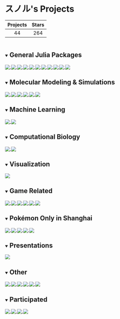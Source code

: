 # スノル's Projects

| Projects | Stars |
|:-:|:-:|
| 44 | 264 |

<details id="julia-general" open>
<summary><h2 style="display:inline-block">General Julia Packages</h2></summary>
  <a href="https://github.com/JuliaRandom/RandomNumbers.jl" target="_blank">
    <img align="center" src="https://github-readme-stats.vercel.app/api/pin/?username=JuliaRandom&repo=RandomNumbers.jl&theme=radical&show_owner=true" />
  </a>
  <a href="https://github.com/JuliaRandom/Random123.jl" target="_blank">
    <img align="center" src="https://github-readme-stats.vercel.app/api/pin/?username=JuliaRandom&repo=Random123.jl&theme=radical&show_owner=true" />
  </a>
  <a href="https://github.com/sunoru/AESNI.jl" target="_blank">
    <img align="center" src="https://github-readme-stats.vercel.app/api/pin/?username=sunoru&repo=AESNI.jl&theme=radical" />
  </a>
  <a href="https://github.com/sunoru/FormatPreservingEncryption.jl" target="_blank">
    <img align="center" src="https://github-readme-stats.vercel.app/api/pin/?username=sunoru&repo=FormatPreservingEncryption.jl&theme=radical" />
  </a>
  <a href="https://github.com/sunoru/Webviews.jl" target="_blank">
    <img align="center" src="https://github-readme-stats.vercel.app/api/pin/?username=sunoru&repo=Webviews.jl&theme=radical" />
  </a>
  <a href="https://github.com/sunoru/NodeCall.jl" target="_blank">
    <img align="center" src="https://github-readme-stats.vercel.app/api/pin/?username=sunoru&repo=NodeCall.jl&theme=radical" />
  </a>
  <a href="https://github.com/sunoru/Kirei.jl" target="_blank">
    <img align="center" src="https://github-readme-stats.vercel.app/api/pin/?username=sunoru&repo=Kirei.jl&theme=radical" />
  </a>
  <a href="https://github.com/sunoru/SimpleI18n.jl" target="_blank">
    <img align="center" src="https://github-readme-stats.vercel.app/api/pin/?username=sunoru&repo=SimpleI18n.jl&theme=radical" />
  </a>
  <a href="https://github.com/sunoru/VSL.jl" target="_blank">
    <img align="center" src="https://github-readme-stats.vercel.app/api/pin/?username=sunoru&repo=VSL.jl&theme=radical" />
  </a>
  <a href="https://github.com/sunoru/PkgMirrors.jl" target="_blank">
    <img align="center" src="https://github-readme-stats.vercel.app/api/pin/?username=sunoru&repo=PkgMirrors.jl&theme=radical" />
  </a>
  <a href="https://github.com/sunoru/LocalMemoize.jl" target="_blank">
    <img align="center" src="https://github-readme-stats.vercel.app/api/pin/?username=sunoru&repo=LocalMemoize.jl&theme=radical" />
  </a>
</details>

<details id="molecular-simulations" open>
<summary><h2 style="display:inline-block">Molecular Modeling & Simulations</h2></summary>
  <a href="https://github.com/sunoru/LennardJones.jl" target="_blank">
    <img align="center" src="https://github-readme-stats.vercel.app/api/pin/?username=sunoru&repo=LennardJones.jl&theme=radical" />
  </a>
  <a href="https://github.com/sunoru/MolecularDynamicsIntegrators.jl" target="_blank">
    <img align="center" src="https://github-readme-stats.vercel.app/api/pin/?username=sunoru&repo=MolecularDynamicsIntegrators.jl&theme=radical" />
  </a>
  <a href="https://github.com/sunoru/MosimoBase.jl" target="_blank">
    <img align="center" src="https://github-readme-stats.vercel.app/api/pin/?username=sunoru&repo=MosimoBase.jl&theme=radical" />
  </a>
  <a href="https://github.com/sunoru/MosimoMD.jl" target="_blank">
    <img align="center" src="https://github-readme-stats.vercel.app/api/pin/?username=sunoru&repo=MosimoMD.jl&theme=radical" />
  </a>
  <a href="https://github.com/sunoru/SmartMonteCarlo.jl" target="_blank">
    <img align="center" src="https://github-readme-stats.vercel.app/api/pin/?username=sunoru&repo=SmartMonteCarlo.jl&theme=radical" />
  </a>
  <a href="https://github.com/sunoru/GeodesicPathways.jl" target="_blank">
    <img align="center" src="https://github-readme-stats.vercel.app/api/pin/?username=sunoru&repo=GeodesicPathways.jl&theme=radical" />
  </a>
</details>

<details id="machine-learning" open>
<summary><h2 style="display:inline-block">Machine Learning</h2></summary>
  <a href="https://github.com/sunoru/Xtructure" target="_blank">
    <img align="center" src="https://github-readme-stats.vercel.app/api/pin/?username=sunoru&repo=Xtructure&theme=radical" />
  </a>
  <a href="https://github.com/sunoru/Seer.jl" target="_blank">
    <img align="center" src="https://github-readme-stats.vercel.app/api/pin/?username=sunoru&repo=Seer.jl&theme=radical" />
  </a>
</details>

<details id="computational-biology" open>
<summary><h2 style="display:inline-block">Computational Biology</h2></summary>
  <a href="https://github.com/sunoru/LinkageDisequilibrium.jl" target="_blank">
    <img align="center" src="https://github-readme-stats.vercel.app/api/pin/?username=sunoru&repo=LinkageDisequilibrium.jl&theme=radical" />
  </a>
  <a href="https://github.com/sunoru/IDPSequences.jl" target="_blank">
    <img align="center" src="https://github-readme-stats.vercel.app/api/pin/?username=sunoru&repo=IDPSequences.jl&theme=radical" />
  </a>
</details>

<details id="visualization" open>
<summary><h2 style="display:inline-block">Visualization</h2></summary>
  <a href="https://github.com/sunoru/VisChemSpace" target="_blank">
    <img align="center" src="https://github-readme-stats.vercel.app/api/pin/?username=sunoru&repo=VisChemSpace&theme=radical" />
  </a>
</details>

<details id="game" open>
<summary><h2 style="display:inline-block">Game Related</h2></summary>
  <a href="https://github.com/sunoru/vgc" target="_blank">
    <img align="center" src="https://github-readme-stats.vercel.app/api/pin/?username=sunoru&repo=vgc&theme=radical" />
  </a>
  <a href="https://github.com/sunoru/pokemon_tournament" target="_blank">
    <img align="center" src="https://github-readme-stats.vercel.app/api/pin/?username=sunoru&repo=pokemon_tournament&theme=radical" />
  </a>
  <a href="https://github.com/Wild-Area/VsRecorder.jl" target="_blank">
    <img align="center" src="https://github-readme-stats.vercel.app/api/pin/?username=Wild-Area&repo=VsRecorder.jl&theme=radical&show_owner=true" />
  </a>
  <a href="https://github.com/Wild-Area/VsRecorderBase.jl" target="_blank">
    <img align="center" src="https://github-readme-stats.vercel.app/api/pin/?username=Wild-Area&repo=VsRecorderBase.jl&theme=radical&show_owner=true" />
  </a>
  <a href="https://github.com/Wild-Area/vs-recorder-data" target="_blank">
    <img align="center" src="https://github-readme-stats.vercel.app/api/pin/?username=Wild-Area&repo=vs-recorder-data&theme=radical&show_owner=true" />
  </a>
  <a href="https://github.com/sunoru/splatoon-privas" target="_blank">
    <img align="center" src="https://github-readme-stats.vercel.app/api/pin/?username=sunoru&repo=splatoon-privas&theme=radical" />
  </a>
</details>

<details id="pmo" open>
<summary><h2 style="display:inline-block">Pokémon Only in Shanghai</h2></summary>
  <a href="https://github.com/SHPMO/pokemon_only" target="_blank">
    <img align="center" src="https://github-readme-stats.vercel.app/api/pin/?username=SHPMO&repo=pokemon_only&theme=radical" />
  </a>
  <a href="https://github.com/SHPMO/pokemon-only-2018" target="_blank">
    <img align="center" src="https://github-readme-stats.vercel.app/api/pin/?username=SHPMO&repo=pokemon-only-2018&theme=radical" />
  </a>
  <a href="https://github.com/SHPMO/pokemon-only-2019" target="_blank">
    <img align="center" src="https://github-readme-stats.vercel.app/api/pin/?username=SHPMO&repo=pokemon-only-2019&theme=radical" />
  </a>
  <a href="https://github.com/SHPMO/pokemon-only-2021" target="_blank">
    <img align="center" src="https://github-readme-stats.vercel.app/api/pin/?username=SHPMO&repo=pokemon-only-2021&theme=radical" />
  </a>
  <a href="https://github.com/SHPMO/pokemon-only-2022" target="_blank">
    <img align="center" src="https://github-readme-stats.vercel.app/api/pin/?username=SHPMO&repo=pokemon-only-2022&theme=radical" />
  </a>
</details>

<details id="presentations" open>
<summary><h2 style="display:inline-block">Presentations</h2></summary>
  <a href="https://github.com/JuliaCN/MeetUpMaterials/tree/master/Beijing2018/sunoru" target="_blank">
    <img align="center" src="https://github-readme-stats.vercel.app/api/pin/?username=JuliaCN&repo=MeetUpMaterials&theme=radical&show_owner=true" />
  </a>
</details>

<details id="other" open>
<summary><h2 style="display:inline-block">Other</h2></summary>
  <a href="https://github.com/sunoru/finite-groups" target="_blank">
    <img align="center" src="https://github-readme-stats.vercel.app/api/pin/?username=sunoru&repo=finite-groups&theme=radical" />
  </a>
  <a href="https://github.com/sunoru/jlnode" target="_blank">
    <img align="center" src="https://github-readme-stats.vercel.app/api/pin/?username=sunoru&repo=jlnode&theme=radical" />
  </a>
  <a href="https://github.com/sunoru/libnode" target="_blank">
    <img align="center" src="https://github-readme-stats.vercel.app/api/pin/?username=sunoru&repo=libnode&theme=radical" />
  </a>
  <a href="https://github.com/sunoru/julia-icc-travis" target="_blank">
    <img align="center" src="https://github-readme-stats.vercel.app/api/pin/?username=sunoru&repo=julia-icc-travis&theme=radical" />
  </a>
  <a href="https://github.com/sunoru/julia-mirror" target="_blank">
    <img align="center" src="https://github-readme-stats.vercel.app/api/pin/?username=sunoru&repo=julia-mirror&theme=radical" />
  </a>
  <a href="https://github.com/sunoru/kanjic2j" target="_blank">
    <img align="center" src="https://github-readme-stats.vercel.app/api/pin/?username=sunoru&repo=kanjic2j&theme=radical" />
  </a>
</details>

<details id="participated" open>
<summary><h2 style="display:inline-block">Participated</h2></summary>
  <a href="https://github.com/spacemeowx2/s3si.ts" target="_blank">
    <img align="center" src="https://github-readme-stats.vercel.app/api/pin/?username=spacemeowx2&repo=s3si.ts&theme=radical&show_owner=true" />
  </a>
  <a href="https://github.com/rabbit-digger/rabbit-digger-pro" target="_blank">
    <img align="center" src="https://github-readme-stats.vercel.app/api/pin/?username=rabbit-digger&repo=rabbit-digger-pro&theme=radical&show_owner=true" />
  </a>
  <a href="https://github.com/pixel27/Tesseract.jl" target="_blank">
    <img align="center" src="https://github-readme-stats.vercel.app/api/pin/?username=pixel27&repo=Tesseract.jl&theme=radical&show_owner=true" />
  </a>
  <a href="https://github.com/sunoru/PBO" target="_blank">
    <img align="center" src="https://github-readme-stats.vercel.app/api/pin/?username=sunoru&repo=PBO&theme=radical" />
  </a>
</details>
